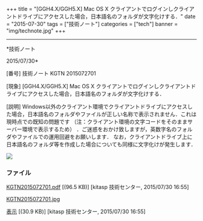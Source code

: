 ﻿+++
title = "[GGH4.X/GGH5.X] Mac OS X クライアントでログインしクライアントドライブにアクセスした場合，日本語名のフォルダが文字化けする．"
date = "2015-07-30"
tags = ["技術ノート"]
categories = ["tech"]
banner = "img/technote.jpg"
+++

-----------------------------------------------------------------------------------------------------------------------------

*技術ノート

2015/07/30*


[番号]
技術ノート KGTN 2015072701

[現象]
[GGH4.X/GGH5.X] Mac OS X
クライアントでログインしクライアントドライブにアクセスした場合，日本語名のフォルダが文字化けする．

[説明]
Windows以外のクライアント環境でクライアントドライブにアクセスした場合，日本語名のフォルダやファイルが正しい名称で表示されません．これは現時点での既知の問題です
（注：クライアント環境の文字コードをそのままサーバー環境で表示するため）
．ご迷惑をおかけ致しますが，英数字名のフォルダやファイルでの運用回避をお願いします．
なお，クライアントドライブ上に日本語名のフォルダ等を作成した場合についても同様に文字化けが発生します．

![](http://techreport.kitasp.net/attachments/download/2159/KGTN2015072701.jpg)


### ファイル

 
 


[KGTN2015072701.pdf](http://techreport.kitasp.net/attachments/download/2158/KGTN2015072701.pdf)
 [(96.5 KB)] [kitasp 技術センター, 2015/07/30
16:55]

[KGTN2015072701.jpg](http://techreport.kitasp.net/attachments/download/2159/KGTN2015072701.jpg)

[表示](http://techreport.kitasp.net/attachments/2159/KGTN2015072701.jpg "表示")
 [(30.9 KB)] [kitasp 技術センター, 2015/07/30
16:55]


 


 

